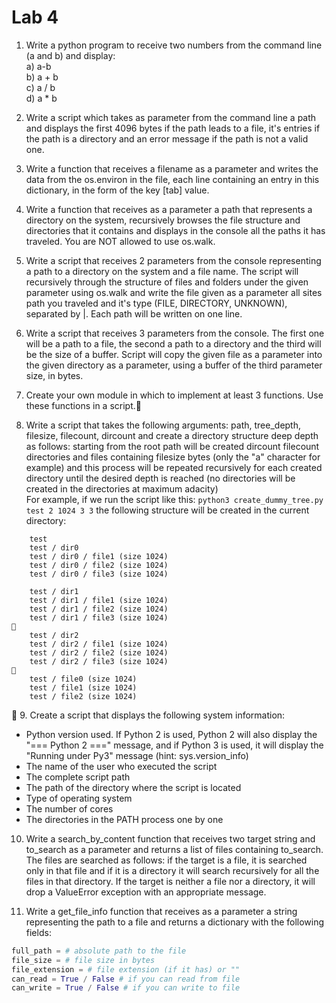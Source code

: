 # Lab 4

1. Write a python program to receive two numbers from the command line (a and b) and display:  
a) a-b  
b) a + b  
c) a / b  
d) a * b  

2. Write a script which takes as parameter from the command line a path and displays the first 4096 bytes if the path leads to a file, it's entries if the path is a directory and an error message if the path is not a valid one.

3. Write a function that receives a filename as a parameter and writes the data from the os.environ in the file, each line containing an entry in this dictionary, in the form of the key [tab] value.

4. Write a function that receives as a parameter a path that represents a directory on the system, recursively browses the file structure and directories that it contains and displays in the console all the paths it has traveled. You are NOT allowed to use os.walk.

5. Write a script that receives 2 parameters from the console representing a path to a directory on the system and a file name. The script will recursively through the structure of files and folders under the given parameter using os.walk and write the file given as a parameter all sites path you traveled and it's type (FILE, DIRECTORY, UNKNOWN), separated by |. Each path will be written on one line.

6. Write a script that receives 3 parameters from the console. The first one will be a path to a file, the second a path to a directory and the third will be the size of a buffer. Script will copy the given file as a parameter into the given directory as a parameter, using a buffer of the third parameter size, in bytes.

7. Create your own module in which to implement at least 3 functions. Use these functions in a script.

8. Write a script that takes the following arguments: path, tree_depth, filesize, filecount, dircount and create a directory structure deep depth as follows: starting from the root path will be created dircount filecount directories and files containing filesize bytes (only the "a" character for example) and this process will be repeated recursively for each created directory until the desired depth is reached (no directories will be created in the directories at maximum adacity)  
For example, if we run the script like this: ```python3 create_dummy_tree.py test 2 1024 3 3``` the following structure will be created in the current directory:  
```
    test
    test / dir0
    test / dir0 / file1 (size 1024)
    test / dir0 / file2 (size 1024)
    test / dir0 / file3 (size 1024)

    test / dir1
    test / dir1 / file1 (size 1024)
    test / dir1 / file2 (size 1024)
    test / dir1 / file3 (size 1024)

    test / dir2
    test / dir2 / file1 (size 1024)
    test / dir2 / file2 (size 1024)
    test / dir2 / file3 (size 1024)

    test / file0 (size 1024)
    test / file1 (size 1024)
    test / file2 (size 1024)
```

9. Create a script that displays the following system information:  
- Python version used. If Python 2 is used, Python 2 will also display the "=== Python 2 ===" message, and if Python 3 is used, it will display the "Running under Py3" message (hint: sys.version_info)
- The name of the user who executed the script
- The complete script path
- The path of the directory where the script is located
- Type of operating system
- The number of cores
- The directories in the PATH process one by one

10. Write a search_by_content function that receives two target string and to_search as a parameter and returns a list of files containing to_search. The files are searched as follows: if the target is a file, it is searched only in that file and if it is a directory it will search recursively for all the files in that directory. If the target is neither a file nor a directory, it will drop a ValueError exception with an appropriate message.

11. Write a get_file_info function that receives as a parameter a string representing the path to a file and returns a dictionary with the following fields:
```Python
full_path = # absolute path to the file
file_size = # file size in bytes
file_extension = # file extension (if it has) or ""
can_read = True / False # if you can read from file
can_write = True / False # if you can write to file
```